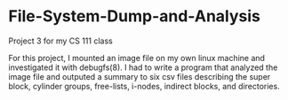 # File-System-Dump-and-Analysis
Project 3 for my CS 111 class

For this project, I mounted an image file on my own linux machine and investigated it with debugfs(8). I had to write a program that analyzed the image file and outputed a summary to six csv files describing the super block, cylinder groups, free-lists, i-nodes, indirect blocks, and directories. 
